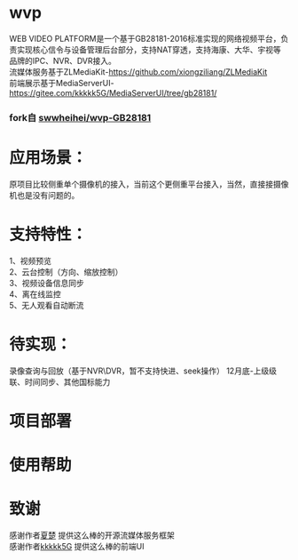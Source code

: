 # wvp
WEB VIDEO PLATFORM是一个基于GB28181-2016标准实现的网络视频平台，负责实现核心信令与设备管理后台部分，支持NAT穿透，支持海康、大华、宇视等品牌的IPC、NVR、DVR接入。   
流媒体服务基于ZLMediaKit-https://github.com/xiongziliang/ZLMediaKit   
前端展示基于MediaServerUI-https://gitee.com/kkkkk5G/MediaServerUI/tree/gb28181/

### fork自  [swwheihei/wvp-GB28181](https://github.com/swwheihei/wvp-GB28181)

# 应用场景：
原项目比较侧重单个摄像机的接入，当前这个更侧重平台接入，当然，直接接摄像机也是没有问题的。

# 支持特性：
1、视频预览  
2、云台控制（方向、缩放控制）  
3、视频设备信息同步  
4、离在线监控    
5、无人观看自动断流

# 待实现：
录像查询与回放（基于NVR\DVR，暂不支持快进、seek操作） 
12月底-上级级联、时间同步、其他国标能力  

# 项目部署


# 使用帮助


# 致谢
感谢作者[夏楚](https://github.com/xiongziliang) 提供这么棒的开源流媒体服务框架  
感谢作者[kkkkk5G](https://gitee.com/kkkkk5G) 提供这么棒的前端UI